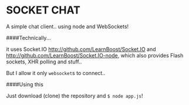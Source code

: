 SOCKET CHAT
===========

A simple chat client.. using node and WebSockets!

####Technically...

it uses Socket.IO <http://github.com/LearnBoost/Socket.IO> and <http://github.com/LearnBoost/Socket.IO-node>,
which also provides Flash sockets, XHR polling and stuff.. 

But I allow it only `websocket`s to connect..

####Using this

Just download (clone) the repository and `$ node app.js`!